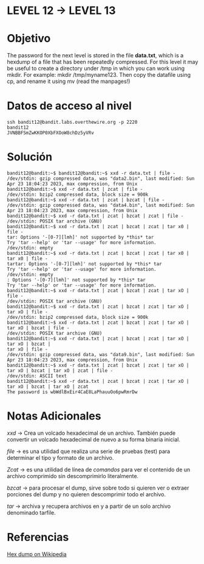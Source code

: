 # LEVEL 12 → LEVEL 13

# Objetivo
The password for the next level is stored in the file **data.txt**, which is a hexdump of a file that has been repeatedly compressed. For this level it may be useful to create a directory under /tmp in which you can work using mkdir. For example: mkdir /tmp/myname123. Then copy the datafile using cp, and rename it using mv (read the manpages!)
# Datos de acceso al nivel
```
ssh bandit12@bandit.labs.overthewire.org -p 2220
bandit12
JVNBBFSmZwKKOP0XbFXOoW8chDz5yVRv
```
# Solución
```
bandit12@bandit:~$ bandit12@bandit:~$ xxd -r data.txt | file -
/dev/stdin: gzip compressed data, was "data2.bin", last modified: Sun Apr 23 18:04:23 2023, max compression, from Unix
bandit12@bandit:~$ xxd -r data.txt | zcat | file -
/dev/stdin: bzip2 compressed data, block size = 900k
bandit12@bandit:~$ xxd -r data.txt | zcat | bzcat | file -
/dev/stdin: gzip compressed data, was "data4.bin", last modified: Sun Apr 23 18:04:23 2023, max compression, from Unix
bandit12@bandit:~$ xxd -r data.txt | zcat | bzcat | zcat | file -
/dev/stdin: POSIX tar archive (GNU)
bandit12@bandit:~$ xxd -r data.txt | zcat | bzcat | zcat | tar x0 | file -
tar: Options '-[0-7][lmh]' not supported by *this* tar
Try 'tar --help' or 'tar --usage' for more information.
/dev/stdin: empty
bandit12@bandit:~$ xxd -r data.txt | zcat | bzcat | zcat | tar x0 | tar x0 | file -
tartar: Options '-[0-7][lmh]' not supported by *this* tar
Try 'tar --help' or 'tar --usage' for more information.
/dev/stdin: empty
: Options '-[0-7][lmh]' not supported by *this* tar
Try 'tar --help' or 'tar --usage' for more information.
bandit12@bandit:~$ xxd -r data.txt | zcat | bzcat | zcat | tar xO | file -
/dev/stdin: POSIX tar archive (GNU)
bandit12@bandit:~$ xxd -r data.txt | zcat | bzcat | zcat | tar xO | tar xO | file -
/dev/stdin: bzip2 compressed data, block size = 900k
bandit12@bandit:~$ xxd -r data.txt | zcat | bzcat | zcat | tar xO | tar xO | bzcat | file -
/dev/stdin: POSIX tar archive (GNU)
bandit12@bandit:~$ xxd -r data.txt | zcat | bzcat | zcat | tar xO | tar xO | bzcat |
tar xO | file -
/dev/stdin: gzip compressed data, was "data9.bin", last modified: Sun Apr 23 18:04:23 2023, max compression, from Unix
bandit12@bandit:~$ xxd -r data.txt | zcat | bzcat | zcat | tar xO | tar xO | bzcat | tar xO | zcat | file -
/dev/stdin: ASCII text
bandit12@bandit:~$ xxd -r data.txt | zcat | bzcat | zcat | tar xO | tar xO | bzcat | tar xO | zcat
The password is wbWdlBxEir4CaE8LaPhauuOo6pwRmrDw
```
# Notas Adicionales
_xxd_ → Crea un volcado hexadecimal de un archivo. También puede convertir un volcado hexadecimal de nuevo a su forma binaria inicial.

_file_ → es una utilidad que realiza una serie de pruebas (test) para determinar el tipo y formato de un archivo.

_Zcat_ → es una utilidad de línea de _comandos_ para ver el contenido de un archivo comprimido sin descomprimirlo literalmente.

_bzcat_ → para procesar el dump, sirve sobre todo si quieren ver o extraer porciones del dump y no quieren descomprimir todo el archivo.

_tar_ → archiva y recupera archivos en y a partir de un solo archivo denominado tarfile.
# Referencias
[Hex dump on Wikipedia](https://en.wikipedia.org/wiki/Hex_dump)